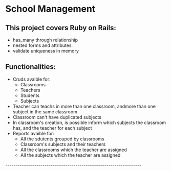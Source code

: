 School Management
==========================

<h2>This project covers Ruby on Rails:</h2> 
<ul>
  <li>has_many through relationship</li>
  <li>nested forms and attributes.</li>
  <li>validate uniqueness in memory</li>
</ul>

<h2>Functionalities:</h2>
<ul>
  <li>
    Cruds avaible for:
    <ul>
      <li>Classrooms</li>
      <li>Teachers</li> 
      <li>Students</li>
      <li>Subjects</li>
    </ul>
  </li>
  <li>Teacher can teachs in more than one classroom, andmore than one subject in the same classroom</li>
  <li>Classroom can't have duplicated subjects</li>
  <li>In classroom's creation, is possible inform which subjects the classroom has, and the teacher for each subject</li>
  <li>
    Reports avaible for:
    <ul>
      <li>All the sdutents grouped by classrooms</li>
      <li>Classroom's subjects and their teachers</li>
      <li>All the classrooms which the teacher are assigned</li>
      <li>All the subjects which the teacher are assigned</li>
    </ul>
  </li>  
</ul>
------------------------------------------------------------------
